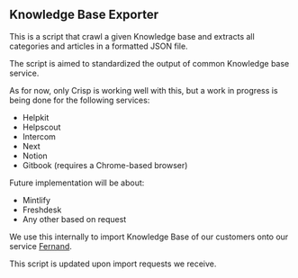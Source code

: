 Knowledge Base Exporter
-----------------------

This is a script that crawl a given Knowledge base and extracts all categories and articles in a formatted JSON file.

The script is aimed to standardized the output of common Knowledge base service.

As for now, only Crisp is working well with this, but a work in progress is being done for the following services:

 * Helpkit
 * Helpscout
 * Intercom
 * Next
 * Notion
 * Gitbook (requires a Chrome-based browser)

Future implementation will be about:

 * Mintlify
 * Freshdesk
 * Any other based on request


We use this internally to import Knowledge Base of our customers onto our service [Fernand](https://getfernand.com).

This script is updated upon import requests we receive.